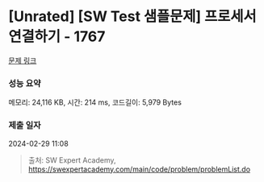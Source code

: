 # [Unrated] [SW Test 샘플문제] 프로세서 연결하기 - 1767 

[문제 링크](https://swexpertacademy.com/main/code/problem/problemDetail.do?contestProbId=AV4suNtaXFEDFAUf) 

### 성능 요약

메모리: 24,116 KB, 시간: 214 ms, 코드길이: 5,979 Bytes

### 제출 일자

2024-02-29 11:08



> 출처: SW Expert Academy, https://swexpertacademy.com/main/code/problem/problemList.do